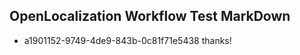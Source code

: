 ## OpenLocalization Workflow Test MarkDown
* a1901152-9749-4de9-843b-0c81f71e5438 thanks!

<!--HONumber=Jul16_HO5-->


